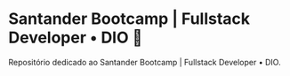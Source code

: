 # Santander Bootcamp | Fullstack Developer • DIO 🚀
Repositório dedicado ao Santander Bootcamp | Fullstack Developer • DIO.
